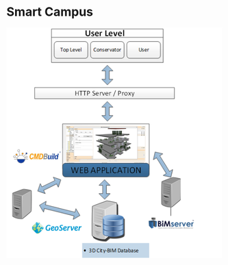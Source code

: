 # Smart Campus
    
![alt text](https://github.com/denisuw/cmdbuild-3dcitybim/blob/master/3dcitybim.png)
